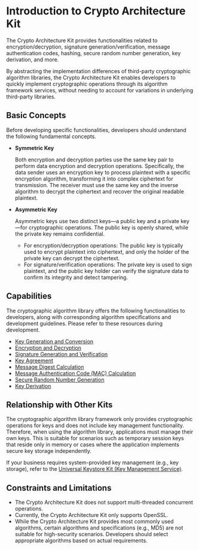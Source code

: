 # Introduction to Crypto Architecture Kit

The Crypto Architecture Kit provides functionalities related to encryption/decryption, signature generation/verification, message authentication codes, hashing, secure random number generation, key derivation, and more.

By abstracting the implementation differences of third-party cryptographic algorithm libraries, the Crypto Architecture Kit enables developers to quickly implement cryptographic operations through its algorithm framework services, without needing to account for variations in underlying third-party libraries.

## Basic Concepts

Before developing specific functionalities, developers should understand the following fundamental concepts.

- **Symmetric Key**

  Both encryption and decryption parties use the same key pair to perform data encryption and decryption operations. Specifically, the data sender uses an encryption key to process plaintext with a specific encryption algorithm, transforming it into complex ciphertext for transmission. The receiver must use the same key and the inverse algorithm to decrypt the ciphertext and recover the original readable plaintext.

- **Asymmetric Key**

  Asymmetric keys use two distinct keys—a public key and a private key—for cryptographic operations. The public key is openly shared, while the private key remains confidential.

  - For encryption/decryption operations: The public key is typically used to encrypt plaintext into ciphertext, and only the holder of the private key can decrypt the ciphertext.
  - For signature/verification operations: The private key is used to sign plaintext, and the public key holder can verify the signature data to confirm its integrity and detect tampering.

## Capabilities

The cryptographic algorithm library offers the following functionalities to developers, along with corresponding algorithm specifications and development guidelines. Please refer to these resources during development.

- [Key Generation and Conversion](./cj-crypto-key-generation-conversion-overview.md)
- [Encryption and Decryption](./cj-crypto-encryption-decryption-overview.md)
- [Signature Generation and Verification](./cj-crypto-sign-sig-verify-overview.md)
- [Key Agreement](./cj-crypto-key-agreement-overview.md)
- [Message Digest Calculation](./cj-crypto-generate-message-digest-overview.md)
- [Message Authentication Code (MAC) Calculation](./cj-crypto-compute-mac.md)
- [Secure Random Number Generation](./cj-crypto-generate-random-number.md)
- [Key Derivation](./cj-crypto-key-derivation-overview.md)

## Relationship with Other Kits

The cryptographic algorithm library framework only provides cryptographic operations for keys and does not include key management functionality. Therefore, when using the algorithm library, applications must manage their own keys. This is suitable for scenarios such as temporary session keys that reside only in memory or cases where the application implements secure key storage independently.

If your business requires system-provided key management (e.g., key storage), refer to the [Universal Keystore Kit (Key Management Service)](../UniversalKeystoreKit/cj-huks-overview.md).

## Constraints and Limitations

- The Crypto Architecture Kit does not support multi-threaded concurrent operations.
- Currently, the Crypto Architecture Kit only supports OpenSSL.
- While the Crypto Architecture Kit provides most commonly used algorithms, certain algorithms and specifications (e.g., MD5) are not suitable for high-security scenarios. Developers should select appropriate algorithms based on actual requirements.